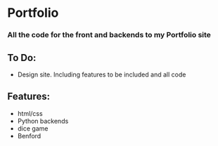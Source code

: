 # Portfolio
### All the code for the front and backends to my Portfolio site

## To Do:
- Design site.  Including features to be included and all code


## Features:
- html/css
- Python backends
- dice game
- Benford

